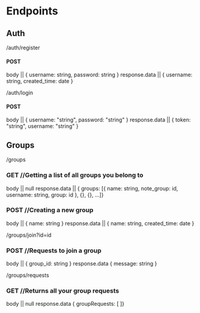 # Endpoints

## Auth

/auth/register
#### POST
body || { username: string, password: string }
response.data || { username: string, created_time: date }

/auth/login
#### POST
body || { username: "string", password: "string" }
response.data || { token: "string", username: "string" }

## Groups

/groups
### GET //Getting a list of all groups you belong to
body || null
response.data || { groups: [{ name: string, note_group: id, username: string, group: id }, {}, {}, ...]}

### POST //Creating a new group
body || { name: string }
response.data || { name: string, created_time: date }


/groups/join?id=id
### POST //Requests to join a group
body || { group_id: string }
response.data { message: string }

/groups/requests
### GET //Returns all your group requests
body || null
response.data { groupRequests: [ ]}